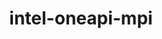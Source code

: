 ---
title: "intel-oneapi-mpi"
layout: cache
categories: [package, develop-2023-11-26]
meta: {"versions": ["2021.10.0"], "compilers": ["oneapi@=2023.2.0"], "oss": ["ubuntu20.04"], "platforms": ["linux"], "targets": ["x86_64_v3"], "stacks": ["e4s-oneapi", "root"], "num_specs": 1, "num_specs_by_stack": {"root": 1, "e4s-oneapi": 1}}
spec_details: [{"hash": "5fyxtbnowycfvgon7a6dpudpegrnpuwy", "compiler": "oneapi@=2023.2.0", "versions": ["2021.10.0"], "os": "ubuntu20.04", "platform": "linux", "target": "x86_64_v3", "variants": ["build_system=generic", "+envmods", "~external-libfabric", "~generic-names", "~ilp64"], "stacks": ["root", "e4s-oneapi"], "size": "-", "tarball": "https://binaries.spack.io/releases/develop-2023-11-26/build_cache/linux-ubuntu20.04-x86_64_v3/oneapi-2023.2.0/intel-oneapi-mpi-2021.10.0/linux-ubuntu20.04-x86_64_v3-oneapi-2023.2.0-intel-oneapi-mpi-2021.10.0-5fyxtbnowycfvgon7a6dpudpegrnpuwy.spack"}]
---